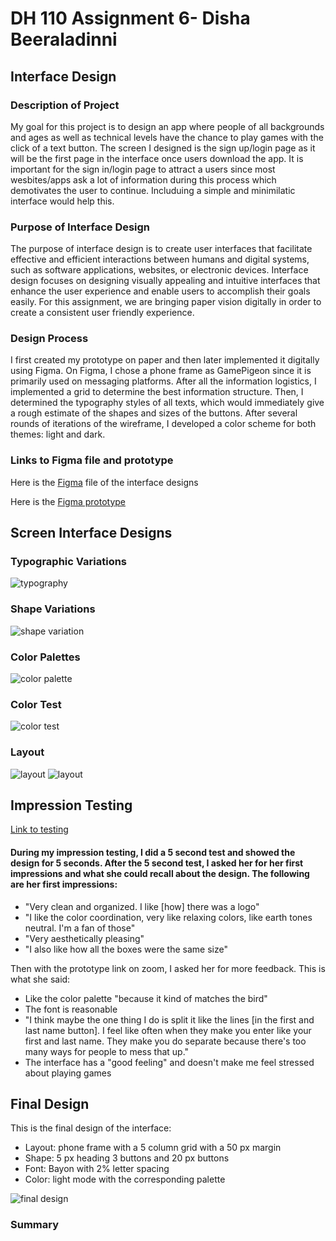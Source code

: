# DH 110 Assignment 6- Disha Beeraladinni
## Interface Design

### Description of Project

My goal for this project is to design an app where people of all backgrounds and ages as well as technical levels have the chance to play games with the click of a text button. The screen I designed is the sign up/login page as it will be the first page in the interface once users download the app. It is important for the sign in/login page to attract a users since most wesbites/apps ask a lot of information during this process which demotivates the user to continue. Includuing a simple and minimilatic interface would help this.

### Purpose of Interface Design

The purpose of interface design is to create user interfaces that facilitate effective and efficient interactions between humans and digital systems, such as software applications, websites, or electronic devices. Interface design focuses on designing visually appealing and intuitive interfaces that enhance the user experience and enable users to accomplish their goals easily. For this assignment, we are bringing paper vision digitally in order to create a consistent user friendly experience.

### Design Process

I first created my prototype on paper and then later implemented it digitally using Figma. On Figma, I chose a phone frame as GamePigeon since it is primarily used on messaging platforms. After all the information logistics, I implemented a grid to determine the best information structure. Then, I determined the typography styles of all texts, which would immediately give a rough estimate of the shapes and sizes of the buttons. After several rounds of iterations of the wireframe, I developed a color scheme for both themes: light and dark. 

### Links to Figma file and prototype

Here is the [Figma](https://www.figma.com/file/i7iszb2qpmTnHfjRvyTqXT/Untitled?type=design&node-id=0%3A1&t=GWsnm8JbSbIGJMnB-1) file of the interface designs

Here is the [Figma prototype](https://www.figma.com/proto/i7iszb2qpmTnHfjRvyTqXT/Untitled?type=design&node-id=3-211&scaling=scale-down&page-id=0%3A1)

## Screen Interface Designs

### Typographic Variations

![typography](typography.png)

### Shape Variations

![shape variation](shapevariation.png)

### Color Palettes

![color palette](colorpalette.png)

### Color Test

![color test](colortest.png)

### Layout

![layout](layout.png)
![layout](layout2.png)


## Impression Testing

[Link to testing](https://photos.app.goo.gl/nbTKdM3qHqPJ2T2Y6)

#### During my impression testing, I did a 5 second test and showed the design for 5 seconds. After the 5 second test, I asked her for her first impressions and what she could recall about the design. The following are her first impressions:

* "Very clean and organized. I like [how] there was a logo"
* "I like the color coordination, very like relaxing colors, like earth tones neutral. I'm a fan of those"
* "Very aesthetically pleasing"
* "I also like how all the boxes were the same size"

Then with the prototype link on zoom, I asked her for more feedback. This is what she said:

* Like the color palette "because it kind of matches the bird"
* The font is reasonable
* "I think maybe the one thing I do is split it like the lines [in the first and last name button]. I feel like often when they make you enter like your first and last name. They make you do separate because there's too many ways for people to mess that up."
* The interface has a "good feeling" and doesn't make me feel stressed about playing games

## Final Design

This is the final design of the interface:

* Layout: phone frame with a 5 column grid with a 50 px margin
* Shape: 5 px heading 3 buttons and 20 px buttons
* Font: Bayon with 2% letter spacing
* Color: light mode with the corresponding palette


![final design](finaldesign.png)

### Summary 

